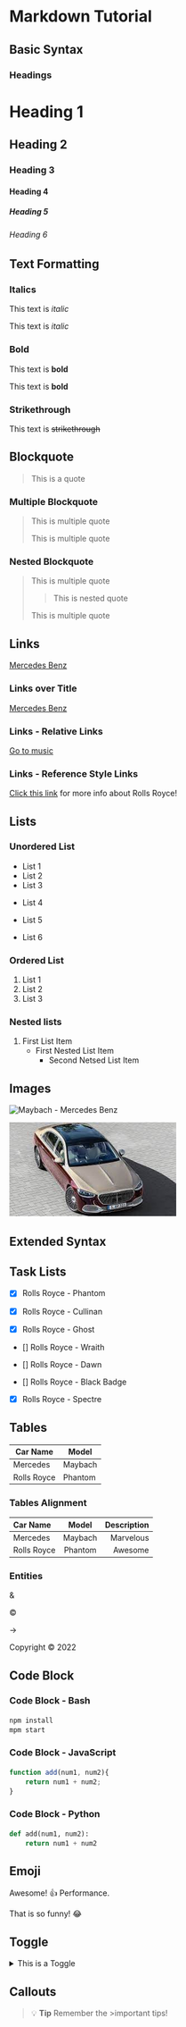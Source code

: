 # Markdown Tutorial

## Basic Syntax

### Headings

# Heading 1
## Heading 2
### Heading 3
#### Heading 4
##### Heading 5
###### Heading 6

## Text Formatting

### Italics

This text is *italic*

This text is _italic_

### Bold

This text is **bold**

This text is __bold__

### Strikethrough

This text is ~~strikethrough~~

## Blockquote

> This is a quote

### Multiple Blockquote

> This is multiple quote
>
> This is multiple quote

### Nested Blockquote

> This is multiple quote
>
>> This is nested quote
> 
> This is multiple quote

## Links

[Mercedes Benz](https://www.mercedes-benz.com/en/)

### Links over Title

[Mercedes Benz](https://www.mercedes-benz.com/en/ "Mercedes Benz")

### Links - Relative Links

[Go to music](/music/)

### Links - Reference Style Links

[Click this link][RR] for more info about Rolls Royce!

[RR]: https://www.rolls-roycemotorcars.com/en_GB/home.html/ "Cool!"

## Lists

### Unordered List

* List 1
* List 2
* List 3
- List 4

- List 5
- List 6

### Ordered List

1. List 1
2. List 2
3. List 3

### Nested lists

1. First List Item
    - First Nested List Item
        - Second Netsed List Item

## Images

![Maybach - Mercedes Benz](https://images.moneycontrol.com/static-mcnews/2022/03/Mercedes-Maybach_Exterior-2.jpg?impolicy=website&width=770&height=431)

![Maybach](img/maybach.jpg)

## Extended Syntax

## Task Lists

* [x] Rolls Royce - Phantom

* [x] Rolls Royce - Cullinan

* [x] Rolls Royce - Ghost

* [] Rolls Royce - Wraith

* [] Rolls Royce - Dawn

* [] Rolls Royce - Black Badge

* [x] Rolls Royce - Spectre

## Tables

|Car Name   |Model       |
|-----------|------------|
|Mercedes   |Maybach     |
|Rolls Royce|Phantom     |

### Tables Alignment

|Car Name   |Model     |Description |
|:---       |   :---:  |        ---:|
|Mercedes   |Maybach   |Marvelous   |  
|Rolls Royce|Phantom   |Awesome     |

### Entities

&amp;

&copy;

&rarr;

Copyright &copy; 2022

## Code Block

### Code Block - Bash
```bash
npm install
mpm start
```
### Code Block - JavaScript
```javascript
function add(num1, num2){
    return num1 + num2;
}
```
### Code Block - Python
```python
def add(num1, num2):
    return num1 + num2
```
## Emoji

Awesome! :thumbsup: Performance.

That is so funny! :joy:

## Toggle

<details>
<summary>This is a Toggle</summary>
Contents of taggle.
</details>

## Callouts

> :bulb: **Tip** Remember the >important tips!




